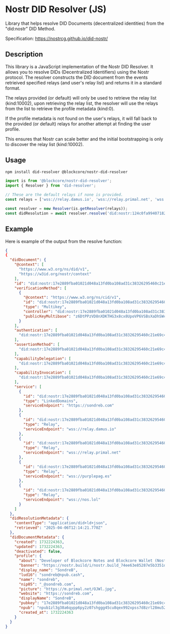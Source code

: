 # Nostr DID Resolver (JS)

Library that helps resolve DID Documents (decentralized identities) from the "did:nostr" DID Method.

Specification: https://nostrcg.github.io/did-nostr/

## Description

This library is a JavaScript implementation of the Nostr DID Resolver. It allows you to resolve DIDs (Decentralized Identifiers) using the Nostr protocol. The resolver constructs the DID document from the events retrieived specified relays (and user's relay list) and returns it in a standard format.

The relays provided (or default) will only be used to retrieve the relay list (kind:10002),
upon retrieving the relay list, the resolver will use the relays from the list to retrieve the profile metadata (kind:0).

If the profile metadata is not found on the user's relays, it will fall back to the provided (or default) relays for another attempt at finding the user profile.

This ensures that Nostr can scale better and the initial bootstrapping is only to discover 
the relay list (kind:10002).

## Usage

```sh
npm install did-resolver @blockcore/nostr-did-resolver
```

```ts
import is from '@blockcore/nostr-did-resolver';
import { Resolver } from 'did-resolver';

// These are the default relays if none is provided.
const relays = ['wss://relay.damus.io', 'wss://relay.primal.net', 'wss://nos.lol'];

const resolver = new Resolver(is.getResolver(relays));
const didResolution = await resolver.resolve('did:nostr:124c0fa99407182ece5a24fad9b7f6674902fc422843d3128d38a0afbee0fdd2');
```

## Example

Here is example of the output from the resolve function:

```json
{
{
  "didDocument": {
    "@context": [
      "https://www.w3.org/ns/did/v1",
      "https://w3id.org/nostr/context"
    ],
    "id": "did:nostr:17e2889fba01021d048a13fd0ba108ad31c38326295460c21e69c43fa8fbe515",
    "verificationMethod": [
      {
        "@context": "https://www.w3.org/ns/cid/v1",
        "id": "did:nostr:17e2889fba01021d048a13fd0ba108ad31c38326295460c21e69c43fa8fbe515#0",
        "type": "Multikey",
        "controller": "did:nostr:17e2889fba01021d048a13fd0ba108ad31c38326295460c21e69c43fa8fbe515",
        "publicKeyMultibase": "z6DtPPzVD8nXDKTHG3x8cx8UpoVP6VSBsXaDhSWcoysUnkEY"
      }
    ],
    "authentication": [
      "did:nostr:17e2889fba01021d048a13fd0ba108ad31c38326295460c21e69c43fa8fbe515#0"
    ],
    "assertionMethod": [
      "did:nostr:17e2889fba01021d048a13fd0ba108ad31c38326295460c21e69c43fa8fbe515#0"
    ],
    "capabilityDelegation": [
      "did:nostr:17e2889fba01021d048a13fd0ba108ad31c38326295460c21e69c43fa8fbe515#0"
    ],
    "capabilityInvocation": [
      "did:nostr:17e2889fba01021d048a13fd0ba108ad31c38326295460c21e69c43fa8fbe515#0"
    ],
    "service": [
      {
        "id": "did:nostr:17e2889fba01021d048a13fd0ba108ad31c38326295460c21e69c43fa8fbe515#linked-domain",
        "type": "LinkedDomains",
        "serviceEndpoint": "https://sondreb.com"
      },
      {
        "id": "did:nostr:17e2889fba01021d048a13fd0ba108ad31c38326295460c21e69c43fa8fbe515#1",
        "type": "Relay",
        "serviceEndpoint": "wss://relay.damus.io"
      },
      {
        "id": "did:nostr:17e2889fba01021d048a13fd0ba108ad31c38326295460c21e69c43fa8fbe515#2",
        "type": "Relay",
        "serviceEndpoint": "wss://relay.primal.net"
      },
      {
        "id": "did:nostr:17e2889fba01021d048a13fd0ba108ad31c38326295460c21e69c43fa8fbe515#3",
        "type": "Relay",
        "serviceEndpoint": "wss://purplepag.es"
      },
      {
        "id": "did:nostr:17e2889fba01021d048a13fd0ba108ad31c38326295460c21e69c43fa8fbe515#4",
        "type": "Relay",
        "serviceEndpoint": "wss://nos.lol"
      }
    ]
  },
  "didResolutionMetadata": {
    "contentType": "application/did+ld+json",
    "retrieved": "2025-04-06T12:14:21.770Z"
  },
  "didDocumentMetadata": {
    "created": 1732224363,
    "updated": 1732224363,
    "deactivated": false,
    "profile": {
      "about": "Developer of Blockcore Notes and Blockcore Wallet (Nostr browser extension).\nVoluntaryism. Decentralize everything.",
      "banner": "https://nostr.build/i/nostr.build_74ee63e85287e5b3351d757724e57d53d17b9f029bfad7d77dcb913b325727bb.png",
      "display_name": "SondreB",
      "lud16": "sondreb@npub.cash",
      "name": "sondreb",
      "nip05": "_@sondreb.com",
      "picture": "https://m.primal.net/OJWl.jpg",
      "website": "https://sondreb.com",
      "displayName": "SondreB",
      "pubkey": "17e2889fba01021d048a13fd0ba108ad31c38326295460c21e69c43fa8fbe515",
      "npub": "npub1zl3g38a6qypp6py2z07shggg45cu8qex992xpss7d8zrl28mu52s4cjajh",
      "created_at": 1732224363
    }
  }
}
```